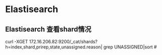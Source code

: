 # Elastisearch

## Elastisearch 查看shard情况

curl -XGET 172.16.206.82:9200/_cat/shards?h=index,shard,prirep,state,unassigned.reason| grep UNASSIGNED|sort #


